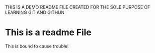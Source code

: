THIS IS A DEMO README FILE CREATED FOR THE SOLE PURPOSE OF LEARNING GIT AND GITHUN
# This is a readme File
This is bound to cause trouble!
